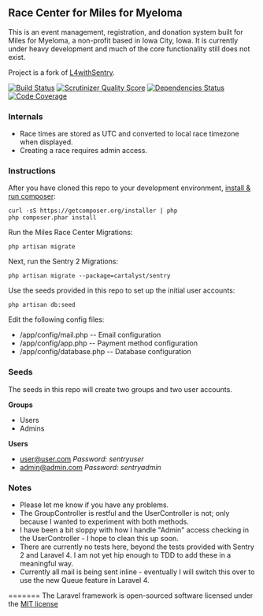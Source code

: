 ## Race Center for Miles for Myeloma

This is an event management, registration, and donation system built for Miles for Myeloma, a non-profit based in Iowa City, Iowa.
It is currently under heavy development and much of the core functionality still does not exist.

Project is a fork of [L4withSentry](https://github.com/rydurham/L4withSentry).

[![Build Status](https://travis-ci.org/jcummins/MilesRaceCenter.png?branch=master)](https://travis-ci.org/jcummins/MilesRaceCenter) [![Scrutinizer Quality Score](https://scrutinizer-ci.com/g/jcummins/MilesRaceCenter/badges/quality-score.png?s=c4b7090ffa64dcc5a18c4f9abc1b1605761d159f)](https://scrutinizer-ci.com/g/jcummins/MilesRaceCenter/) [![Dependencies Status](https://depending.in/jcummins/MilesRaceCenter.png)](http://depending.in/jcummins/MilesRaceCenter) [![Code Coverage](https://scrutinizer-ci.com/g/jcummins/MilesRaceCenter/badges/coverage.png?s=2fca24d108e8d3d7fc7fc43864b7c8b0098e7d8f)](https://scrutinizer-ci.com/g/jcummins/MilesRaceCenter/)

### Internals

* Race times are stored as UTC and converted to local race timezone when displayed.
* Creating a race requires admin access.

### Instructions

After you have cloned this repo to your development environment, [install & run composer](http://niallobrien.me/2013/03/installing-and-updating-laravel-4/): 

	curl -sS https://getcomposer.org/installer | php
	php composer.phar install

Run the Miles Race Center Migrations:

	php artisan migrate

Next, run the Sentry 2 Migrations: 

	php artisan migrate --package=cartalyst/sentry

Use the seeds provided in this repo to set up the initial user accounts: 

	php artisan db:seed

Edit the following config files:
* /app/config/mail.php -- Email configuration
* /app/config/app.php -- Payment method configuration
* /app/config/database.php -- Database configuration

### Seeds
The seeds in this repo will create two groups and two user accounts.

__Groups__
* Users
* Admins

__Users__
* user@user.com  *Password: sentryuser*
* admin@admin.com *Password: sentryadmin*

### Notes

* Please let me know if you have any problems. 
* The GroupController is restful and the UserController is not; only because I wanted to experiment with both methods.
* I have been a bit sloppy with how I handle "Admin" access checking in the UserController - I hope to clean this up soon.
* There are currently no tests here, beyond the tests provided with Sentry 2 and Laravel 4.  I am not yet hip enough to TDD to add these in a meaningful way.
* Currently all mail is being sent inline - eventually I will switch this over to use the new Queue feature in Laravel 4.


=======
The Laravel framework is open-sourced software licensed under the [MIT license](http://opensource.org/licenses/MIT)
